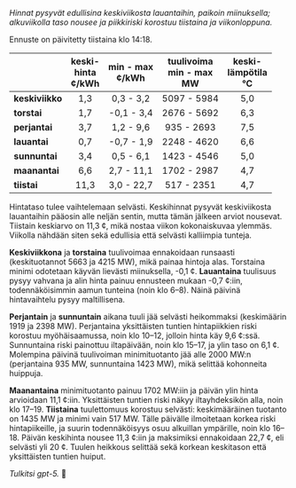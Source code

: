 *Hinnat pysyvät edullisina keskiviikosta lauantaihin, paikoin miinuksella; alkuviikolla taso nousee ja piikkiriski korostuu tiistaina ja viikonloppuna.*

Ennuste on päivitetty tiistaina klo 14:18.

|  | keski-<br>hinta<br>¢/kWh | min - max<br>¢/kWh | tuulivoima<br>min - max<br>MW | keski-<br>lämpötila<br>°C |
|:-------------|:----------------:|:----------------:|:-------------:|:-------------:|
| **keskiviikko** | 1,3 | 0,3 - 3,2 | 5097 - 5984 | 5,0 |
| **torstai** | 1,7 | -0,1 - 3,4 | 2676 - 5692 | 6,3 |
| **perjantai** | 3,7 | 1,2 - 9,6 | 935 - 2693 | 7,5 |
| **lauantai** | 0,7 | -0,7 - 1,9 | 2248 - 4620 | 6,6 |
| **sunnuntai** | 3,4 | 0,5 - 6,1 | 1423 - 4546 | 5,0 |
| **maanantai** | 6,6 | 2,7 - 11,1 | 1702 - 2987 | 4,7 |
| **tiistai** | 11,3 | 3,0 - 22,7 | 517 - 2351 | 4,7 |

Hintataso tulee vaihtelemaan selvästi. Keskihinnat pysyvät keskiviikosta lauantaihin pääosin alle neljän sentin, mutta tämän jälkeen arviot nousevat. Tiistain keskiarvo on 11,3 ¢, mikä nostaa viikon kokonaiskuvaa ylemmäs. Viikolla nähdään siten sekä edullisia että selvästi kalliimpia tunteja.

**Keskiviikkona** ja **torstaina** tuulivoimaa ennakoidaan runsaasti (keskituotannot 5663 ja 4215 MW), mikä painaa hintoja alas. Torstaina minimi odotetaan käyvän lievästi miinuksella, -0,1 ¢. **Lauantaina** tuulisuus pysyy vahvana ja alin hinta painuu ennusteen mukaan -0,7 ¢:iin, todennäköisimmin aamun tunteina (noin klo 6–8). Näinä päivinä hintavaihtelu pysyy maltillisena.

**Perjantain** ja **sunnuntain** aikana tuuli jää selvästi heikommaksi (keskimäärin 1919 ja 2398 MW). Perjantaina yksittäisten tuntien hintapiikkien riski korostuu myöhäisaamussa, noin klo 10–12, jolloin hinta käy 9,6 ¢:ssä. Sunnuntaina riski painottuu iltapäivään, noin klo 15–17, ja ylin taso on 6,1 ¢. Molempina päivinä tuulivoiman minimituotanto jää alle 2000 MW:n (perjantaina 935 MW, sunnuntaina 1423 MW), mikä selittää kohonneita huippuja.

**Maanantaina** minimituotanto painuu 1702 MW:iin ja päivän ylin hinta arvioidaan 11,1 ¢:iin. Yksittäisten tuntien riski näkyy iltayhdeksikön alla, noin klo 17–19. **Tiistaina** tuulettomuus korostuu selvästi: keskimääräinen tuotanto on 1435 MW ja minimi vain 517 MW. Tälle päivälle ilmoitetaan korkea riski hintapiikeille, ja suurin todennäköisyys osuu alkuillan ympärille, noin klo 16–18. Päivän keskihinta nousee 11,3 ¢:iin ja maksimiksi ennakoidaan 22,7 ¢, eli selvästi yli 20 ¢. Tuulen heikkous selittää sekä korkean keskitason että yksittäisten tuntien huiput.

*Tulkitsi gpt-5.* 🔌
